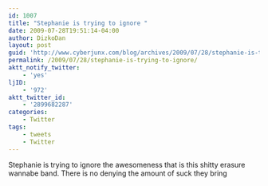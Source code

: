 ```yaml
---
id: 1007
title: "Stephanie is trying to ignore "
date: 2009-07-28T19:51:14-04:00
author: DizkoDan
layout: post
guid: 'http://www.cyberjunx.com/blog/archives/2009/07/28/stephanie-is-trying-to-ignore/'
permalink: /2009/07/28/stephanie-is-trying-to-ignore/
aktt_notify_twitter:
    - 'yes'
ljID:
    - '972'
aktt_twitter_id:
    - '2899682287'
categories:
    - Twitter
tags:
    - tweets
    - Twitter
---
```


Stephanie is trying to ignore the awesomeness that is this shitty erasure wannabe band. There is no denying the amount of suck they bring